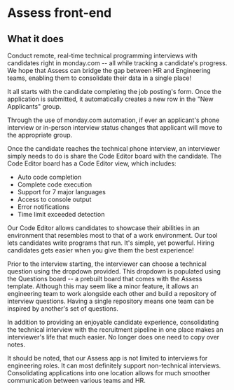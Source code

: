 # Assess front-end

## What it does
Conduct remote, real-time technical programming interviews with candidates right in monday.com -- all while tracking a candidate's progress. We hope that Assess can bridge the gap between HR and Engineering teams, enabling them to consolidate their data in a single place!

It all starts with the candidate completing the job posting's form. Once the application is submitted, it automatically creates a new row in the "New Applicants" group. 

Through the use of monday.com automation, if ever an applicant's phone interview or in-person interview status changes that applicant will move to the appropriate group. 

Once the candidate reaches the technical phone interview, an interviewer simply needs to do is share the Code Editor board with the candidate. The Code Editor board has a Code Editor view, which includes:

* Auto code completion
* Complete code execution
* Support for 7 major languages
* Access to console output
* Error notifications
* Time limit exceeded detection


Our Code Editor allows candidates to showcase their abilities in an environment that resembles most to that of a work environment. Our tool lets candidates write programs that run. It's simple, yet powerful. Hiring candidates gets easier when you give them the best experience! 

Prior to the interview starting, the interviewer can choose a technical question using the dropdown provided. This dropdown is populated using the Questions board -- a prebuilt board that comes with the Assess template. Although this may seem like a minor feature, it allows an engineering team to work alongside each other and build a repository of interview questions. Having a single repository means one team can be inspired by another's set of questions.


In addition to providing an enjoyable candidate experience, consolidating the technical interview with the recruitment pipeline in one place makes an interviewer's life that much easier. No longer does one need to copy over notes.

It should be noted, that our Assess app is not limited to interviews for engineering roles. It can most definitely support non-technical interviews. Consolidating applications into one location allows for much smoother communication between various teams and HR. 
